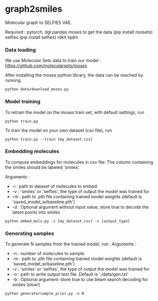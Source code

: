 # graph2smiles

Molecular graph to SELFIES VAE. 

Required : 
pytorch, dgl 
pandas 
moses to get the data (pip install molsets)
selfies (pip install selfies)
rdkit
tqdm

### Data loading

We use Molecular Sets data to train our model : https://github.com/molecularsets/moses 

After installing the moses python library, the data can be reached by running 

```
python data/download_moses.py 
```

### Model training 

To retrain the model on the moses train set, with default settings, run
```
python train.py
```

To train the model on your own dataset (csv file), run 
```
python train.py --train [my_dataset.csv]
```

### Embedding molecules 

To compute embeddings for molecules in csv file:
The column containing the smiles should be labeled 'smiles'. 

Arguments : 
- -i : path to dataset of molecules to embed
- -v : 'smiles' or 'selfies', the type of output the model was trained for 
- -m : path to .pth file containing trained model weights (default is 'saved_model_w/baseline.pth')
- -d : Optional argument without input value, store true to decode the latent points into smiles

```
python embed_mols.py -i [my_dataset.csv] -v [output_type]
```

### Generating samples

To generate N samples from the trained model, run : 
Arguments : 
- -n : number of molecules to sample 
- -m : path to .pth file containing trained model weights (default is 'saved_model_w/baseline.pth')
- -v : 'smiles' or 'selfies', the type of output the model was trained for 
- -o : path to write output text file. Default is './data/gen.txt'
- -b : Optional argument: store true to use beam search decoding for smiles (slow!)
 
```
python generate/sample_prior.py -n N
```


